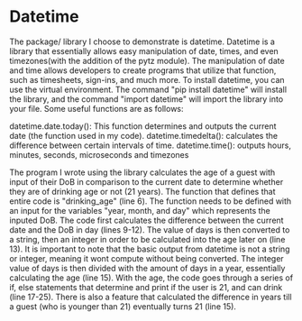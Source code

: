 # Datetime
The package/ library I choose to demonstrate is datetime. Datetime is a library that essentially allows easy manipulation of date, times, and even timezones(with the addition of the pytz module). The manipulation of date and time allows developers to create programs that utilize that function, such as timesheets, sign-ins, and much more. To install datetime, you can use the virtual environment. The command "pip install datetime" will install the library, and the command "import datetime" will import the library into your file. Some useful functions are as follows:

datetime.date.today(): This function determines and outputs the current date (the function used in my code). 
datetime.timedelta(): calculates the difference between certain intervals of time.
datetime.time(): outputs hours, minutes, seconds, microseconds and timezones

The program I wrote using the library calculates the age of a guest with input of their DoB in comparison to the current date to determine whether they are of drinking age or not (21 years). The function that defines that entire code is "drinking_age" (line 6). The function needs to be defined with an input for the variables "year, month, and day" which represents the inputed DoB. The code first calculates the difference between the current date and the DoB in day (lines 9-12). The value of days is then converted to a string, then an integer in order to be calculated into the age later on (line 13). It is important to note that the basic output from datetime is not a string or integer, meaning it wont compute without being converted. The integer value of days is then divided with the amount of days in a year, essentially calculating the age (line 15). With the age, the code goes through a series of if, else statements that determine and print if the user is 21, and can drink (line 17-25). There is also a feature that calculated the difference in years till a guest (who is younger than 21) eventually turns 21 (line 15).

